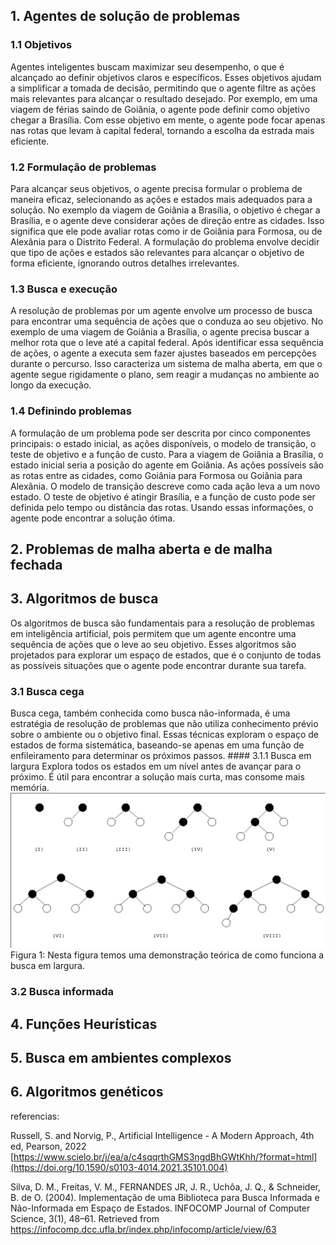 ## 1. Agentes de solução de problemas
  ### 1.1 Objetivos
  Agentes inteligentes buscam maximizar seu desempenho, o que é alcançado ao definir objetivos claros e específicos. Esses objetivos ajudam a simplificar a tomada de decisão, permitindo que o agente filtre as ações mais relevantes para alcançar o resultado desejado. Por exemplo, em uma viagem de férias saindo de Goiânia, o agente pode definir como objetivo chegar a Brasília. Com esse objetivo em mente, o agente pode focar apenas nas rotas que levam à capital federal, tornando a escolha da estrada mais eficiente.

  ### 1.2 Formulação de problemas
  Para alcançar seus objetivos, o agente precisa formular o problema de maneira eficaz, selecionando as ações e estados mais adequados para a solução. No exemplo da viagem de Goiânia a Brasília, o objetivo é chegar a Brasília, e o agente deve considerar ações de direção entre as cidades. Isso significa que ele pode avaliar rotas como ir de Goiânia para Formosa, ou de Alexânia para o Distrito Federal. A formulação do problema envolve decidir que tipo de ações e estados são relevantes para alcançar o objetivo de forma eficiente, ignorando outros detalhes irrelevantes.

  ### 1.3 Busca e execução

  A resolução de problemas por um agente envolve um processo de busca para encontrar uma sequência de ações que o conduza ao seu objetivo. No exemplo de uma viagem de Goiânia a Brasília, o agente precisa buscar a melhor rota que o leve até a capital federal. Após identificar essa sequência de ações, o agente a executa sem fazer ajustes baseados em percepções durante o percurso. Isso caracteriza um sistema de malha aberta, em que o agente segue rigidamente o plano, sem reagir a mudanças no ambiente ao longo da execução.

  ### 1.4 Definindo problemas
  A formulação de um problema pode ser descrita por cinco componentes principais: o estado inicial, as ações disponíveis, o modelo de transição, o teste de objetivo e a função de custo. Para a viagem de Goiânia a Brasília, o estado inicial seria a posição do agente em Goiânia. As ações possíveis são as rotas entre as cidades, como Goiânia para Formosa ou Goiânia para Alexânia. O modelo de transição descreve como cada ação leva a um novo estado. O teste de objetivo é atingir Brasília, e a função de custo pode ser definida pelo tempo ou distância das rotas. Usando essas informações, o agente pode encontrar a solução ótima.
  
## 2. Problemas de malha aberta e de malha fechada
## 3. Algoritmos de busca
  Os algoritmos de busca são fundamentais para a resolução de problemas em inteligência artificial, pois permitem que um agente encontre uma sequência de ações que o leve ao seu objetivo. Esses algoritmos são projetados para explorar um espaço de estados, que é o conjunto de todas as possíveis situações que o agente pode encontrar durante sua tarefa.
  ### 3.1 Busca cega
  Busca cega, também conhecida como busca não-informada, é uma estratégia de resolução de problemas que não utiliza conhecimento prévio sobre o ambiente ou o objetivo final. Essas técnicas exploram o espaço de estados de forma sistemática, baseando-se apenas em uma função de enfileiramento para determinar os próximos passos.
    #### 3.1.1 Busca em largura
      Explora todos os estados em um nível antes de avançar para o próximo. É útil para encontrar a solução mais curta, mas consome mais memória.
      ![Busca em largura](docs/pages/assets/buscaEmLargura.png)
      Figura 1: Nesta figura temos uma demonstração teórica de como funciona a busca em largura.
      
  ### 3.2 Busca informada
## 4. Funções Heurísticas
## 5. Busca em ambientes complexos
## 6. Algoritmos genéticos

referencias:

Russell, S. and Norvig, P., Artificial Intelligence - A Modern Approach, 4th ed,
Pearson, 2022
[https://www.scielo.br/j/ea/a/c4sqqrthGMS3ngdBhGWtKhh/?format=html](https://doi.org/10.1590/s0103-4014.2021.35101.004)

Silva, D. M., Freitas, V. M., FERNANDES JR, J. R., Uchôa, J. Q., & Schneider, B. de O. (2004). Implementação de uma Biblioteca para Busca Informada e Não-Informada em Espaço de Estados. INFOCOMP Journal of Computer Science, 3(1), 48–61. Retrieved from https://infocomp.dcc.ufla.br/index.php/infocomp/article/view/63
